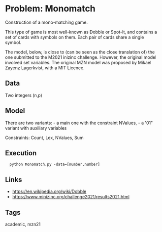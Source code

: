 # Problem: Monomatch

Construction of a mono-matching game.

This type of game is most well-known as Dobble or Spot-It, and contains a set of cards with symbols on them.
Each pair of cards share a single symbol.

The model, below, is close to (can be seen as the close translation of) the one submitted to the M2021 inizinc challenge.
However, the original model involved set variables.
The original MZN model was proposed by Mikael Zayenz Lagerkvist, with a MIT Licence.

## Data
  Two integers (n,p)

## Model
  There are two variants:
    - a main one with the constraint NValues,
    - a '01" variant with auxiliary variables

  Constraints: Count, Lex, NValues, Sum

## Execution
```
  python Monomatch.py -data=[number,number]
```

## Links
  - https://en.wikipedia.org/wiki/Dobble
  - https://www.minizinc.org/challenge2021/results2021.html

## Tags
  academic, mzn21
